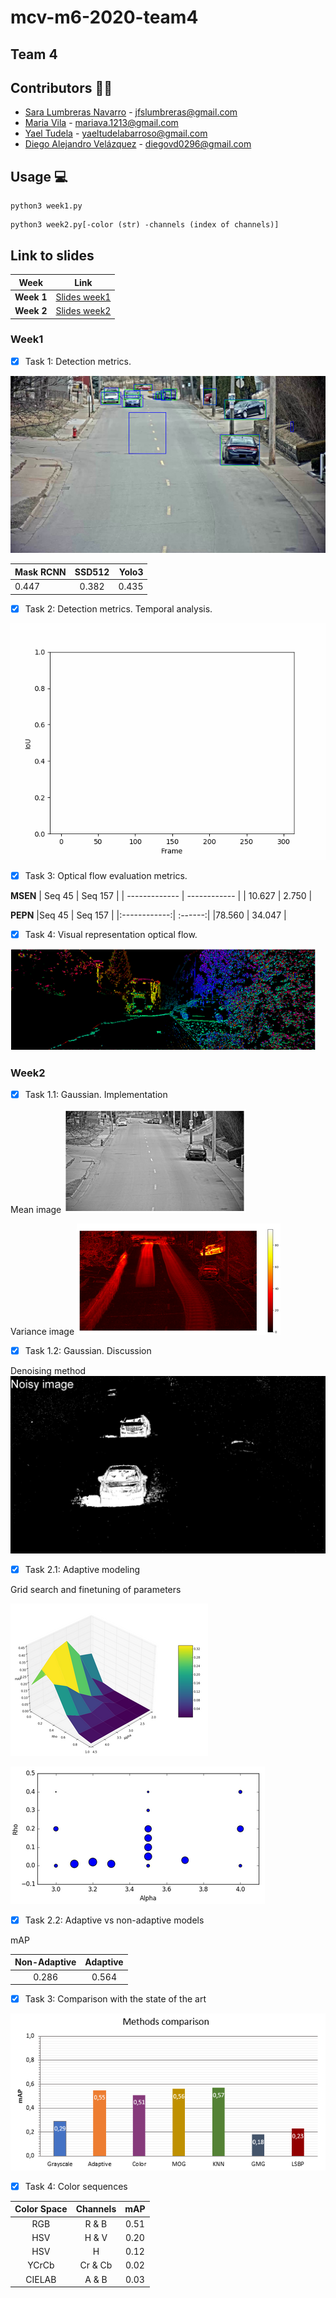 # mcv-m6-2020-team4
## Team 4
## Contributors 👫👫
- [Sara Lumbreras Navarro](https://github.com/lunasara) - jfslumbreras@gmail.com
- [Maria Vila](https://github.com/mariavila) - mariava.1213@gmail.com
- [Yael Tudela](https://github.com/yaeltudela) - yaeltudelabarroso@gmail.com
- [Diego Alejandro Velázquez](https://github.com/dvd42) - diegovd0296@gmail.com


## Usage 💻
```
python3 week1.py
```

```
python3 week2.py[-color (str) -channels (index of channels)]
```

## Link to slides

| Week | Link |
| ------------- | ------------ |
|**Week 1**|[Slides week1](https://docs.google.com/presentation/d/16PFxQ5oOF8AiYmNZvJJbCN2tBN9ZxJ5noHVAtzE7whU/edit?usp=sharing)|
|**Week 2**|[Slides week2](https://docs.google.com/presentation/d/1-UHPhtYsmF_734AwNUiY4mrO-wnJpJK_MNgYcoq-Xbs/edit?usp=sharing)|


### Week1 
* [x] Task 1: Detection metrics.

![](https://github.com/mcv-m6-video/mcv-m6-2020-team4/blob/master/frame_guai.png)

| Mask RCNN     | SSD512        | Yolo3 |
| ------------- |:-------------:| -----:|
| 0.447         | 0.382         | 0.435 |


* [x] Task 2: Detection metrics. Temporal analysis.

![](https://github.com/mcv-m6-video/mcv-m6-2020-team4/blob/master/Results/Week1/iou_noisy.gif)

* [x] Task 3: Optical flow evaluation metrics.

**MSEN**
| Seq 45        | Seq 157      | 
| ------------- | ------------ |
| 10.627        | 2.750        | 

**PEPN**
|Seq 45        | Seq 157 |
|:------------:| :------:|
|78.560        | 34.047  |

* [x] Task 4: Visual representation optical flow.

![](https://github.com/mcv-m6-video/mcv-m6-2020-team4/blob/master/Results/Week1/OF.PNG)


### Week2

* [x] Task 1.1: Gaussian. Implementation

Mean image
![](https://github.com/mcv-m6-video/mcv-m6-2020-team4/blob/master/Results/Week2/mu.png)

Variance image
![](https://github.com/mcv-m6-video/mcv-m6-2020-team4/blob/master/Results/Week2/simga.png)

* [x] Task 1.2: Gaussian. Discussion

Denoising method
![](https://github.com/mcv-m6-video/mcv-m6-2020-team4/blob/master/Results/Week2/denoise.gif)

* [x] Task 2.1: Adaptive modeling 

Grid search and finetuning of parameters

![](https://github.com/mcv-m6-video/mcv-m6-2020-team4/blob/master/Results/Week2/2_1.PNG)

![](https://github.com/mcv-m6-video/mcv-m6-2020-team4/blob/master/Results/Week2/2_1b.PNG)

* [x] Task 2.2: Adaptive vs non-adaptive models

mAP

|Non-Adaptive        | Adaptive |
|:------------------:| :-------:|
|0.286               | 0.564    |


* [x] Task 3: Comparison with the state of the art

![](https://github.com/mcv-m6-video/mcv-m6-2020-team4/blob/master/Results/Week2/graph.png)

* [x] Task 4: Color sequences

|Color Space|Channels|mAP|
|:-:|:-:|:-:|
|RGB|R & B|0.51|
|HSV|H & V|0.20|
|HSV|H|0.12|
|YCrCb|Cr & Cb|0.02|
|CIELAB|A & B|0.03|

